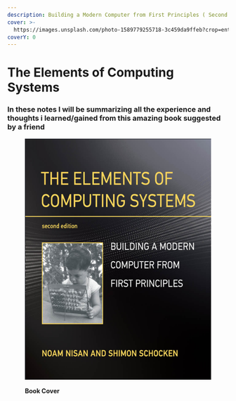 ```yaml
---
description: Building a Modern Computer from First Principles ( Second Edition )
cover: >-
  https://images.unsplash.com/photo-1589779255718-3c459da9ffeb?crop=entropy&cs=srgb&fm=jpg&ixid=M3wxOTcwMjR8MHwxfHNlYXJjaHw3fHxtb3RoZXJib2FyZHxlbnwwfHx8fDE3MTc4NjcyMDh8MA&ixlib=rb-4.0.3&q=85
coverY: 0
---
```


# The Elements of Computing Systems

### In these notes I will be summarizing all the experience and thoughts i learned/gained from this amazing book suggested by a friend

<figure><img src="../.gitbook/assets/image (39) (1).png" alt=""><figcaption><p><strong>Book Cover</strong></p></figcaption></figure>

